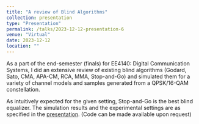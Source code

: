 ```yaml
---
title: "A review of Blind Algorithms"
collection: presentation
type: "Presentation"
permalink: /talks/2023-12-12-presentation-6
venue: "Virtual"
date: 2023-12-12
location: ""
---
```


As a part of the end-semester (finals) for EE4140: Digital Communication Systems, I did an extensive review of existing 
blind algorithms (Godard, Sato, CMA, APA-CM, RCA, MMA, Stop-and-Go) and simulated them for a variety of channel models and samples generated from a QPSK/16-QAM constellation. 


As intuitively expected for the given setting, Stop-and-Go is the best blind equalizer. The simulation results and the experimental settings are as specified in the [presentation](https://drive.google.com/file/d/1sfyDogxfOuB9T1okR8PzQDb3ruCCG4FM/view?usp=sharing). (Code can be made available upon request)
